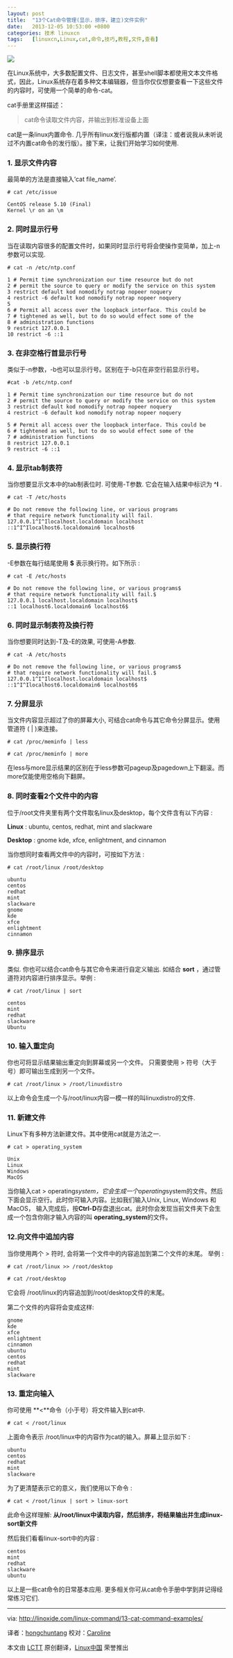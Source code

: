```yaml
---
layout: post
title:	"13个Cat命令管理(显示，排序，建立)文件实例"
date:	2013-12-05 10:53:00 +0800 
categories:	技术 linuxcn 
tags:	[linuxcn,Linux,cat,命令,技巧,教程,文件,查看]
---
```



![](/Asserts/Images/album/201312/05/1052534bjbobzygoyosglo.png)


在Linux系统中，大多数配置文件、日志文件，甚至shell脚本都使用文本文件格式，因此，Linux系统存在着多种文本编辑器，但当你仅仅想要查看一下这些文件的内容时，可使用一个简单的命令-cat。


cat手册里这样描述：



> 
> cat命令读取文件内容，并输出到标准设备上面
> 
> 
> 


cat是一条linux内置命令. 几乎所有linux发行版都内置（译注：或者说我从未听说过不内置cat命令的发行版）。接下来，让我们开始学习如何使用.


### 1. 显示文件内容


最简单的方法是直接输入‘cat file\_name’.



```
# cat /etc/issue

CentOS release 5.10 (Final)
Kernel \r on an \m

```

### 2. 同时显示行号


当在读取内容很多的配置文件时，如果同时显示行号将会使操作变简单，加上-n参数可以实现.



```
# cat -n /etc/ntp.conf

1 # Permit time synchronization our time resource but do not
2 # permit the source to query or modify the service on this system
3 restrict default kod nomodify notrap nopeer noquery
4 restrict -6 default kod nomodify notrap nopeer noquery
5
6 # Permit all access over the loopback interface. This could be
7 # tightened as well, but to do so would effect some of the
8 # administration functions
9 restrict 127.0.0.1
10 restrict -6 ::1

```

### 3. 在非空格行首显示行号


类似于-n参数，-b也可以显示行号。区别在于-b只在非空行前显示行号。



```
#cat -b /etc/ntp.conf

1 # Permit time synchronization our time resource but do not
2 # permit the source to query or modify the service on this system
3 restrict default kod nomodify notrap nopeer noquery
4 restrict -6 default kod nomodify notrap nopeer noquery

5 # Permit all access over the loopback interface. This could be
6 # tightened as well, but to do so would effect some of the
7 # administration functions
8 restrict 127.0.0.1
9 restrict -6 ::1

```

### 4. 显示tab制表符


当你想要显示文本中的tab制表位时. 可使用-T参数. 它会在输入结果中标识为 **^I** .



```
# cat -T /etc/hosts

# Do not remove the following line, or various programs 
# that require network functionality will fail.
127.0.0.1^I^Ilocalhost.localdomain localhost
::1^I^Ilocalhost6.localdomain6 localhost6

```

### 5. 显示换行符


-E参数在每行结尾使用 **$** 表示换行符。如下所示 :



```
# cat -E /etc/hosts

# Do not remove the following line, or various programs$
# that require network functionality will fail.$
127.0.0.1 localhost.localdomain localhost$
::1 localhost6.localdomain6 localhost6$

```

### 6. 同时显示制表符及换行符


当你想要同时达到-T及-E的效果, 可使用-A参数.



```
# cat -A /etc/hosts

# Do not remove the following line, or various programs$
# that require network functionality will fail.$
127.0.0.1^I^Ilocalhost.localdomain localhost$
::1^I^Ilocalhost6.localdomain6 localhost6$

```

### 7. 分屏显示


当文件内容显示超过了你的屏幕大小, 可结合cat命令与其它命令分屏显示。使用管道符 ( | )来连接。



```
# cat /proc/meminfo | less

# cat /proc/meminfo | more

```

在less与more显示结果的区别在于less参数可pageup及pagedown上下翻滚。而more仅能使用空格向下翻屏。


### 8. 同时查看2个文件中的内容


位于/root文件夹里有两个文件取名linux及desktop，每个文件含有以下内容 :


**Linux** : ubuntu, centos, redhat, mint and slackware


**Desktop** : gnome kde, xfce, enlightment, and cinnamon


当你想同时查看两文件中的内容时，可按如下方法 :



```
# cat /root/linux /root/desktop

ubuntu
centos
redhat
mint
slackware
gnome
kde
xfce
enlightment
cinnamon

```

### 9. 排序显示


类似. 你也可以结合cat命令与其它命令来进行自定义输出. 如结合 **sort** ，通过管道符对内容进行排序显示。举例 :



```
# cat /root/linux | sort

centos
mint
redhat
slackware
Ubuntu

```

### 10. 输入重定向


你也可将显示结果输出重定向到屏幕或另一个文件。 只需要使用 > 符号（大于号）即可输出生成到另一个文件。



```
# cat /root/linux > /root/linuxdistro

```

以上命令会生成一个与/root/linux内容一模一样的叫linuxdistro的文件.


### 11. 新建文件


Linux下有多种方法新建文件。其中使用cat就是方法之一.



```
# cat > operating_system

Unix
Linux
Windows
MacOS

```

当你输入cat > operating*system，它会生成一个operating*system的文件。然后下面会显示空行。此时你可输入内容。比如我们输入Unix, Linux, Windows 和 MacOS， 输入完成后，按**Ctrl-D**存盘退出cat。此时你会发现当前文件夹下会生成一个包含你刚才输入内容的叫 **operating\_system**的文件。


### 12.向文件中追加内容


当你使用两个 > 符时, 会将第一个文件中的内容追加到第二个文件的末尾。 举例 :



```
# cat /root/linux >> /root/desktop

# cat /root/desktop

```

它会将 /root/linux的内容追加到/root/desktop文件的末尾。


第二个文件的内容将会变成这样:



```
gnome
kde
xfce
enlightment
cinnamon
ubuntu
centos
redhat
mint
slackware

```

### 13. 重定向输入


你可使用 **<**命令（小于号）将文件输入到cat中.



```
# cat < /root/linux

```

上面命令表示 /root/linux中的内容作为cat的输入。屏幕上显示如下 :



```
ubuntu
centos
redhat
mint
slackware

```

为了更清楚表示它的意义，我们使用以下命令 :



```
# cat < /root/linux | sort > linux-sort

```

此命令这样理解: **从/root/linux中读取内容，然后排序，将结果输出并生成linux-sort新文件**


然后我们看看linux-sort中的内容 :



```
centos
mint
redhat
slackware
ubuntu

```

以上是一些cat命令的日常基本应用. 更多相关你可从cat命令手册中学到并记得经常练习它们.




---


via: <http://linoxide.com/linux-command/13-cat-command-examples/>


译者：[hongchuntang](https://github.com/hongchuntang) 校对：[Caroline](https://github.com/carolinewuyan)


本文由 [LCTT](https://github.com/LCTT/TranslateProject) 原创翻译，[Linux中国](http://linux.cn/) 荣誉推出
